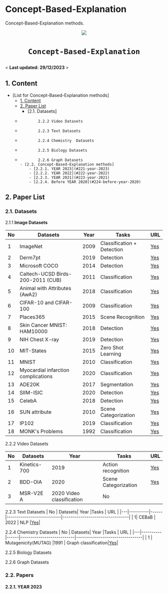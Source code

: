 # Concept-Based-Explanation


Concept-Based-Explanation methods.

<p align="center">
    <img src="polyp.png"/> <br />
</p>

# <p align=center>`Concept-Based-Explanation`


< **Last updated: 29/12/2023** >


##  1. Content


- [List for Concept-Based-Explanation methods]
	- [1. Content](#1-content)
	- [2. Paper List](#2-paper-list)
		- [2.1. Datasets]
  - 			2.2.2 Video Datasets
  - 			2.2.3 Text Datasets
  - 			2.2.4 Chemistry  Datasets
  - 			2.2.5 Biology Datasets
  - 			2.2.6 Graph Datasets
		- [2.2. Concept-Based-Explanation methods] 
			- [2.2.1. YEAR 2023](#221-year-2023)
			- [2.2.2. YEAR 2022](#222-year-2022)
			- [2.2.3. YEAR 2021](#223-year-2021)
			- [2.2.4. Before YEAR 2020](#224-before-year-2020)
     
		
    

##  2. Paper List

###  2.1. Datasets 
2.1.1 **Image Datasets** 

| No | Datasets| Year |Tasks 			  | URL				    |
|---|----------|------|---------------------------|---------------------------------|
| 1 | ImageNet | 2009 | Classification + Detection | [Yes](http://www.image-net.org/) |
| 2 | Derm7pt  | 2019 | Detection                 | [Yes](https://derm.cs.sfu.ca/Welcome.html) |
| 3 | Microsoft COCO | 2014 | Detection | [Yes](https://cocodataset.org/) |
| 4 | Caltech-UCSD Birds-200-2011 (CUB) | 2011 | Classification | [Yes](https://www.vision.caltech.edu/datasets/cub_200_2011/) |
| 5 | Animal with Attributes (AwA2) | 2018 | Classification | [Yes](https://paperswithcode.com/dataset/awa2-1) |
| 6 | CIFAR-10 and CIFAR-100 | 2009 | Classification | [Yes](https://www.cs.toronto.edu/~kriz/cifar.html) |
| 7 | Places365 | 2015 | Scene Recognition | [Yes](https://paperswithcode.com/dataset/places365) |
| 8 | Skin Cancer MNIST: HAM10000 | 2018 | Detection | [Yes](https://www.kaggle.com/datasets/kmader/skin-cancer-mnist-ham10000) |
| 9 | NIH Chest X-ray | 2019 | Detection | [Yes](https://datasets.activeloop.ai/docs/ml/datasets/nih-chest-x-ray-dataset/) |
| 10 | MIT-States | 2015 | Zero Shot Learning | [Yes](http://web.mit.edu/phillipi/Public/states_and_transformations/index.html) |
| 11 | MNIST | 2010 | Classification | [Yes](http://yann.lecun.com/exdb/mnist/) |
| 12 | Myocardial infarction complications | 2020 | Classification | [Yes](https://archive.ics.uci.edu/dataset/579/myocardial+infarction+complications) |
| 13 | ADE20K | 2017 | Segmentation | [Yes](https://groups.csail.mit.edu/vision/datasets/ADE20K/) |
| 14 | SIIM-ISIC | 2020 | Detection | [Yes](https://www.kaggle.com/c/siim-isic-melanoma-classification/overview) |
| 15 | CelebA | 2018 | Detection | [Yes](http://mmlab.ie.cuhk.edu.hk/projects/CelebA.html) |
| 16 | SUN attribute | 2010 | Scene Categorization | [Yes](https://vision.princeton.edu/projects/2010/SUN/) |
| 17 | IP102 | 2019 | Classification | [Yes](https://github.com/xpwu95/IP102) |
| 18 | MONK's Problems | 1992 | Classification | [Yes](https://archive.ics.uci.edu/dataset/70/monk+s+problems) |


2.2.2 Video Datasets

| No | Datasets| Year |Tasks 			  | URL				    |
|---|----------|------|---------------------------|---------------------------------|
| 1  | Kinetics-700  | 2019 |Action recognition           | [Yes](https://github.com/open-mmlab/mmaction2/blob/main/tools/data/kinetics/README.md)    |
| 2  | BDD-OIA       | 2020 |Scene Categorization   | [Yes](https://drive.google.com/drive/folders/1NzF-UKaakHRNcyghtaWDmc-Vpem7lyQ6)    | 
| 3  | MSR-V2E A     | 2020 Video classification       | No                     | 

2.2.3 Text Datasets
| No | Datasets| Year |Tasks 			  | URL				    |
|---|----------|------|---------------------------|---------------------------------|
|  1| CEBaB    | 2022 | NLP			   |[Yes](https://cebabing.github.io/CEBaB/)|



2.2.4 Chemistry  Datasets
| No | Datasets| Year |Tasks 			  | URL				    |
|---|----------|------|---------------------------|---------------------------------|
| 1 | Mutagenicity(MUTAG) |1991 | Graph classification|[Yes](https://paperswithcode.com/sota/graph-classification-on-mutag)|

2.2.5 Biology Datasets

2.2.6 Graph Datasets
###  2.2. Papers


####  2.2.1. YEAR 2023
